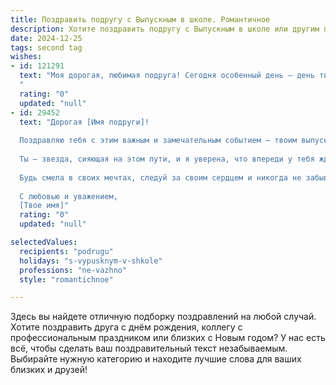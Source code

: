 ```yaml
---
title: Поздравить подругу с Выпускным в школе. Романтичное
description: Хотите поздравить подругу с Выпускным в школе или другим праздником? Наш ИИ создаст незабываемое поздравление, а вы обязательно выделитесь среди других.  
date: 2024-12-25
tags: second tag
wishes:
- id: 121291
  text: "Моя дорогая, любимая подруга! Сегодня особенный день – день твоего выпускного!  Сердце переполняется гордостью и нежностью, наблюдая, как ты расцветаешь, достигая новых вершин.  Пусть этот вечер станет началом твоей прекрасной, волнующей и незабываемой сказки, где ты – главная героиня.  Желаю тебе  безграничного счастья, исполнения самых заветных желаний и любви, которая будет согревать тебя на протяжении всего твоего пути.  С любимым тобой праздником!
  "
  rating: "0"
  updated: "null"
- id: 29452
  text: "Дорогая [Имя подруги]!
  
  Поздравляю тебя с этим важным и замечательным событием — твоим выпускным из школы! Сегодня ты закрываешь одну главу своей жизни и открываешь дверь в удивительный мир возможностей и мечтаний.
  
  Ты – звезда, сияющая на этом пути, и я уверена, что впереди у тебя ждут только самые светлые горизонты и романтические приключения. Пусть каждый новый день дарит тебе вдохновение, а события, которые произойдут, наполнят твою жизнь яркими красками и незабываемыми мгновениями.
  
  Будь смела в своих мечтах, следуй за своим сердцем и никогда не забывай, что ты — творец своей жизни. Желаю тебе счастливых свершений, удивительных знакомств и настоящей любви. Пусть каждый шаг будет уверен и значим, а впереди – только светлое будущее.
  
  С любовью и уважением,
  [Твое имя]"
  rating: "0"
  updated: "null"

selectedValues:
  recipients: "podrugu"
  holidays: "s-vypusknym-v-shkole"
  professions: "ne-vazhno"
  style: "romantichnoe"

---
```


Здесь вы найдете отличную подборку поздравлений на любой случай.
Хотите поздравить друга с днём рождения, коллегу с профессиональным праздником или близких с Новым годом? У нас есть всё, чтобы сделать ваш поздравительный текст незабываемым. Выбирайте нужную категорию и находите лучшие слова для ваших близких и друзей!
